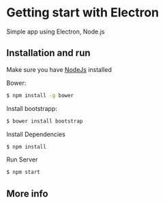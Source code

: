 # Getting start with Electron
Simple app using Electron, Node.js

## Installation and run

Make sure you have [NodeJs](https://nodejs.org/en/download/) installed

Bower:
```sh
$ npm install -g bower
```

Install bootstrapp:
```sh
$ bower install bootstrap
```

Install Dependencies
```sh
$ npm install
```

Run Server
```sh
$ npm start
```


## More info


